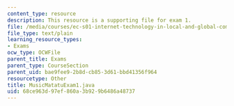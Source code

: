 ```yaml
---
content_type: resource
description: This resource is a supporting file for exam 1.
file: /media/courses/ec-s01-internet-technology-in-local-and-global-communities-spring-2005-summer-2005/68ce963d97ef860a3b929b6486a48737_MusicMatatuExam1.java
file_type: text/plain
learning_resource_types:
- Exams
ocw_type: OCWFile
parent_title: Exams
parent_type: CourseSection
parent_uid: bae9fee9-2b8d-cb85-3d61-bbd41356f964
resourcetype: Other
title: MusicMatatuExam1.java
uid: 68ce963d-97ef-860a-3b92-9b6486a48737
---
```

